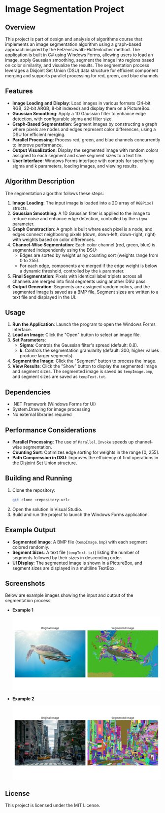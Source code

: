 # Image Segmentation Project

## Overview
This project is part of design and analysis of algorithms course that implements an image segmentation algorithm using a graph-based approach inspired by the Felzenszwalb-Huttenlocher method. The application is built in C# using Windows Forms, allowing users to load an image, apply Gaussian smoothing, segment the image into regions based on color similarity, and visualize the results. The segmentation process leverages a Disjoint Set Union (DSU) data structure for efficient component merging and supports parallel processing for red, green, and blue channels.

## Features
- **Image Loading and Display**: Load images in various formats (24-bit RGB, 32-bit ARGB, 8-bit indexed) and display them on a PictureBox.
- **Gaussian Smoothing**: Apply a 1D Gaussian filter to enhance edge detection, with configurable sigma and filter size.
- **Graph-Based Segmentation**: Segment images by constructing a graph where pixels are nodes and edges represent color differences, using a DSU for efficient merging.
- **Parallel Processing**: Process red, green, and blue channels concurrently to improve performance.
- **Output Visualization**: Display the segmented image with random colors assigned to each segment and save segment sizes to a text file.
- **User Interface**: Windows Forms interface with controls for specifying sigma and k parameters, loading images, and viewing results.

## Algorithm Description
The segmentation algorithm follows these steps:
1. **Image Loading**: The input image is loaded into a 2D array of `RGBPixel` structs.
2. **Gaussian Smoothing**: A 1D Gaussian filter is applied to the image to reduce noise and enhance edge detection, controlled by the `sigma` parameter.
3. **Graph Construction**: A graph is built where each pixel is a node, and edges connect neighboring pixels (down, down-left, down-right, right) with weights based on color differences.
4. **Channel-Wise Segmentation**: Each color channel (red, green, blue) is segmented independently using the DSU:
   - Edges are sorted by weight using counting sort (weights range from 0 to 255).
   - For each edge, components are merged if the edge weight is below a dynamic threshold, controlled by the `k` parameter.
5. **Final Segmentation**: Pixels with identical label triplets across all channels are merged into final segments using another DSU pass.
6. **Output Generation**: Segments are assigned random colors, and the segmented image is saved as a BMP file. Segment sizes are written to a text file and displayed in the UI.

## Usage
1. **Run the Application**: Launch the program to open the Windows Forms interface.
2. **Load an Image**: Click the "Open" button to select an image file.
3. **Set Parameters**:
   - **Sigma**: Controls the Gaussian filter's spread (default: 0.8).
   - **k**: Controls the segmentation granularity (default: 300; higher values produce larger segments).
4. **Segment the Image**: Click the "Segment" button to process the image.
5. **View Results**: Click the "Show" button to display the segmented image and segment sizes. The segmented image is saved as `tempImage.bmp`, and segment sizes are saved as `tempText.txt`.

## Dependencies
- .NET Framework (Windows Forms for UI)
- System.Drawing for image processing
- No external libraries required

## Performance Considerations
- **Parallel Processing**: The use of `Parallel.Invoke` speeds up channel-wise segmentation.
- **Counting Sort**: Optimizes edge sorting for weights in the range [0, 255].
- **Path Compression in DSU**: Improves the efficiency of find operations in the Disjoint Set Union structure.

## Building and Running
1. Clone the repository:
   ```bash
   git clone <repository-url>
   ```
2. Open the solution in Visual Studio.
3. Build and run the project to launch the Windows Forms application.

## Example Output
- **Segmented Image**: A BMP file (`tempImage.bmp`) with each segment colored randomly.
- **Segment Sizes**: A text file (`tempText.txt`) listing the number of segments followed by their sizes in descending order.
- **UI Display**: The segmented image is shown in a PictureBox, and segment sizes are displayed in a multiline TextBox.

## Screenshots
Below are example images showing the input and output of the segmentation process:

- **Example 1**
  
   ![Example 1](Images/Figure_1.png)

- **Example 2**
  
  ![Example_2](Images/Figure_2.png)


## License
This project is licensed under the MIT License.
